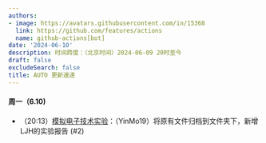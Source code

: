 ```yaml
---
authors:
- image: https://avatars.githubusercontent.com/in/15368
  link: https://github.com/features/actions
  name: github-actions[bot]
date: '2024-06-10'
description: 时间跨度：（北京时间）2024-06-09 20时至今
draft: false
excludeSearch: false
title: AUTO 更新速递
---
```


#### 周一（6.10) 

- （20:13）[模拟电子技术实验](https://github.com/HITSZ-OpenAuto/EE1008)：（YinMo19）将原有文件归档到文件夹下，新增LJH的实验报告 (#2)

